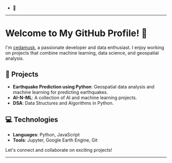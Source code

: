 - 👋

---

# Welcome to My GitHub Profile! 👋

I'm [cedamusk](https://github.com/cedamusk), a passionate developer and data enthusiast. I enjoy working on projects that combine machine learning, data science, and geospatial analysis.

## 🚀 Projects

- **Earthquake Prediction using Python**: Geospatial data analysis and machine learning for predicting earthquakes.
- **AI-N-ML**: A collection of AI and machine learning projects.
- **DSA**: Data Structures and Algorithms in Python.

## 💻 Technologies

- **Languages**: Python, JavaScript
- **Tools**: Jupyter, Google Earth Engine, Git

Let's connect and collaborate on exciting projects!

---

